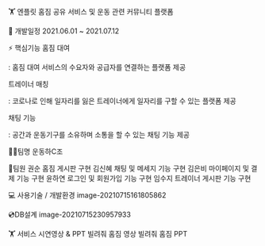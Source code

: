 🏋️‍ 엔플릿
홈짐 공유 서비스 및 운동 관련 커뮤니티 플랫폼


📆 개발일정
2021.06.01 ~ 2021.07.12


⚡ 핵심기능
홈짐 대여

: 홈짐 대여 서비스의 수요자와 공급자를 연결하는 플랫폼 제공

트레이너 매칭

: 코로나로 인해 일자리를 잃은 트레이너에게 일자리를 구할 수 있는 플랫폼 제공

채팅 기능

: 공간과 운동기구를 소유하며 소통을 할 수 있는 채팅 기능 제공


👩‍💻팀명
운동하C조


👥팀원
권순
홈짐 게시판 구현
김신혜
채팅 및 메세지 기능 구현
김은비
마이페이지 및 결제 기능 구현
윤하연
로그인 및 회원가입 기능 구현
임수지
트레이너 게시판 기능 구현

💻 사용기술 / 개발환경
image-20210715161805862


💿DB설계
image-20210715230957933


🏋️‍ 서비스 시연영상 & PPT
빌려줘 홈짐 영상
빌려줘 홈짐 PPT

